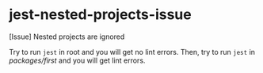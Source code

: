 # jest-nested-projects-issue
[Issue] Nested projects are ignored

Try to run `jest` in root and you will get no lint errors.
Then, try to run `jest` in _packages/first_ and you will get lint errors.
